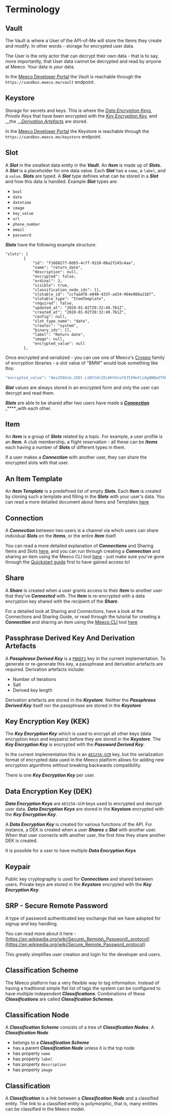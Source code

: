 # Terminology

## Vault

The Vault is where a User of the API-of-Me will store the Items they create and modify. In other words - storage for encrypted user data. 

The User is the only actor that can decrypt their own data - that is to say, more importantly, that User data cannot be decrypted and read by anyone at Meeco. Your data is _your_ data. 

In the [Meeco Developer Portal](https://dev.meeco.me) the Vault is reachable through the `https://sandbox.meeco.me/vault` endpoint.

## Keystore

Storage for secrets and keys. This is where the [_Data Encryption Keys_](terminology.md#data-encryption-key-dek)_, Private Keys_ that have been encrypted with the [_Key Encryption Key_](terminology.md#key-encryption-key-kek)_,_ and __the __[_Derivation Artefacts_](terminology.md#passphrase-derived-key-and-derivation-artefacts) are stored. 

In the [Meeco Developer Portal](https://dev.meeco.me) the Keystore is reachable through the `https://sandbox.meeco.me/keystore` endpoint.

## Slot

A _**Slot**_ in the smallest data entity in the _**Vault**_. An _**Item**_ is made up of _**Slots.**_ A _**Slot**_ is a placeholder for one data value. Each _**Slot**_ has a `name`, a `label`, and a `value`. _**Slots**_ are typed. A _**Slot**_ type defines what can be stored in a _**Slot**_ and how this data is handled. Example _**Slot**_ types are:

* `bool`
* `date`
* `datetime`
* `image`
* `key_value`
* `url`
* `phone_number`
* `email`
* `password` 

_**Slots**_ have the following example structure:

```text
"slots": [
        {
            "id": "f1668277-0db5-4cff-9210-08a2f245c4aa",
            "name": "return_date",
            "description": null,
            "encrypted": false,
            "ordinal": 2,
            "visible": true,
            "classification_node_ids": [],
            "slotable_id": "ccfaadf6-e040-433f-ad34-904e988a2187",
            "slotable_type": "ItemTemplate",
            "required": false,
            "updated_at": "2020-01-02T20:32:49.761Z",
            "created_at": "2020-01-02T20:32:49.761Z",
            "config": null,
            "slot_type_name": "date",
            "creator": "system",
            "binary_ids": [],
            "label": "Return date",
            "image": null,
            "encrypted_value": null
        },
```

Once encrypted and serialized - you can use one of Meeco's [Cryppo](../tools/cryppo.md) family of encryption libraries -  a slot value of "BMW" would look something like this:

```bash
"encrypted_value": "Aes256Gcm.2hDl.LS0tCml2OiAhYmluYXJ5IHwtCiAgQWQwSThDZk5qRnFycmFuMAphdDogIWJpbmFyeSB8LQogIDJXVklzbUxOSWVoOHZIVDB1ZzBtZVE9PQphZDogbm9uQQo="
```

_**Slot**_ values are always stored in an encrypted form and only the user can decrypt and read them.

_**Slots**_ are able to be shared after two users have made a [_**Connection**_](terminology.md#connection) _****_with each other.

## Item

An _**Item**_ is a group of _**Slots**_ related by a topic. For example, a user profile is an _**Item**_. A club membership, a flight reservation - all these can be _**Items**_ each having a number of _**Slots**_ of different types in them.

If a user makes a _**Connection**_ with another user, they can share the encrypted slots with that user. 

## An Item Template

An _**Item Template**_ is a predefined list of empty _**Slots**_. Each _**Item**_ is created by cloning such a template and filling in the _**Slots**_ with your user's data. You can read a more detailed document about Items and Templates [here](items-and-slots.md)

## Connection

A _**Connection**_ between two users is a channel via which users can share individual _**Slots**_ on the _**Items**_, or the entire _**Item**_ itself.

You can read a more detailed explanation of _**Connections**_ and Sharing Items and Slots [here](connections-and-sharing.md), and you can run through creating a _**Connection**_ and sharing an item using the Meeco CLI tool [here](connections-and-sharing.md) - just make sure you've gone through the [Quickstart guide](../getting-started/quickstart.md) first to have gained access to!

## Share

A _**Share**_ is created when a user grants access to their _**Item**_ to another user that they've _**Connected**_ with. The _**Item**_ is re-encrypted with a data encryption key shared with the recipient of the _**Share**_.

For a detailed look at Sharing and Connections, have a look at the Connections and Sharing Guide, or read through the tutorial for creating a _**Connection**_ and sharing an item using the [Meeco CLI](../tools/meeco-cli.md) tool [here](connections-and-sharing.md)

## Passphrase Derived Key And Derivation Artefacts

A _**Passphrase Derived Key**_ is a [`PBKDF2`](https://en.wikipedia.org/wiki/PBKDF2) key in the current implementation. To generate or re-generate this key, a passphrase and derivation artefacts are required. Derivation artefacts include:

* Number of iterations
* Salt
* Derived key length

Derivation artefacts are stored in the _**Keystore**_. Neither the _**Passphrase Derived Key**_ itself nor the passphrase are stored in the _**Keystore**_

## Key Encryption Key \(KEK\)

The _**Key Encryption Key**_ which is used to encrypt all other keys \(data encryption keys and keypairs\) before they are stored in the _**Keystore**_. The _**Key Encryption Key**_ is encrypted with the _**Password Derived Key**_.

In the current implementation this is an [`AES256-GCM`](https://en.wikipedia.org/wiki/Advanced_Encryption_Standard) key, but the serialization format of encrypted data used in the Meeco platform allows for adding new encryption algorithms without breaking backwards compatibility.

There is one _**Key Encryption Key**_ per user.

## Data Encryption Key \(DEK\)

_**Data Encryption Keys**_ are `AES256-GCM` keys used to encrypted and decrypt user data. _**Data Encryption Keys**_ are stored in the **Keystore** encrypted with the _**Key Encryption Key**_.

A _**Data Encryption Key**_ is created for various functions of the API. For instance, a DEK is created when a user _**Shares**_ a _**Slot**_ with another user. When that user connects with another user, the first time they share another DEK is created.

It is possible for a user to have multiple _**Data Encryption Keys**_

## Keypair

Public key cryptography is used for _**Connections**_ and shared between users. Private keys are stored in the _**Keystore**_ encrypted with the _**Key Encryption Key**_.

## SRP - Secure Remote Password

A type of password authenticated key exchange that we have adopted for signup and key handling.

You can read more about it here - [https://en.wikipedia.org/wiki/Secure\_Remote\_Password\_protocol](https://en.wikipedia.org/wiki/Secure_Remote_Password_protocol) 

This greatly simplifies user creation and login for the developer and users.

## Classification Scheme

The Meeco platform has a very flexible way to tag information. Instead of having a traditional simple flat list of tags the system can be configured to have multiple independent _**Classifications**_. Combinations of these _**Classifications**_ are called _**Classification Schemes**_.

## Classification Node

A _**Classification Scheme**_ consists of a tree of _**Classification Nodes**_. A _**Classification Node**_

* belongs to a _**Classification Scheme**_
* has a parent _**Classification Node**_ unless it is the top node
* has property `name`
* has property `label`
* has property `description`
* has property `image`

## Classification

A _**Classification**_ is a link between a _**Classification Node**_ and a classified entity. The link to a classified entity is polymorphic, that is, many entities can be classified in the Meeco model.


